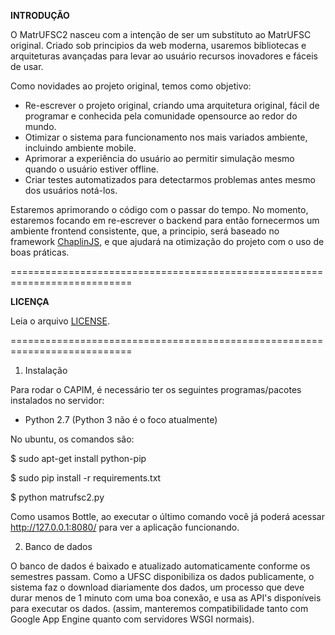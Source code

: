 **INTRODUÇÃO**

O MatrUFSC2 nasceu com a intenção de ser um substituto ao MatrUFSC original. Criado sob principios da web moderna, usaremos bibliotecas e arquiteturas avançadas para levar ao usuário recursos inovadores e fáceis de usar.

Como novidades ao projeto original, temos como objetivo:

- Re-escrever o projeto original, criando uma arquitetura original, fácil de programar e conhecida pela comunidade opensource ao redor do mundo.
- Otimizar o sistema para funcionamento nos mais variados ambiente, incluindo ambiente mobile.
- Aprimorar a experiência do usuário ao permitir simulação mesmo quando o usuário estiver offline.
- Criar testes automatizados para detectarmos problemas antes mesmo dos usuários notá-los.

Estaremos aprimorando o código com o passar do tempo. No momento, estaremos focando em re-escrever o backend para então fornecermos um ambiente frontend consistente, que, a principio, será baseado no framework [ChaplinJS](http://chaplinjs.org), e que ajudará na otimização do projeto com o uso de boas práticas.

===========================================================================

**LICENÇA**

Leia o arquivo [LICENSE](https://github.com/matrufsc2/matrufsc2/blob/develop/LICENSE).

===========================================================================
1. Instalação

Para rodar o CAPIM, é necessário ter os seguintes programas/pacotes
instalados no servidor:

- Python 2.7 (Python 3 não é o foco atualmente)

No ubuntu, os comandos são:

$ sudo apt-get install python-pip

$ sudo pip install -r requirements.txt

$ python matrufsc2.py

Como usamos Bottle, ao executar o último comando você já poderá acessar http://127.0.0.1:8080/ para ver a aplicação funcionando.

2. Banco de dados

O banco de dados é baixado e atualizado automaticamente conforme os semestres passam. Como a UFSC disponibiliza os dados publicamente, o sistema faz o download diariamente dos dados, um processo que deve durar menos de 1 minuto com uma boa conexão, e usa as API's disponíveis para executar os dados. (assim, manteremos compatibilidade tanto com Google App Engine quanto com servidores WSGI normais).